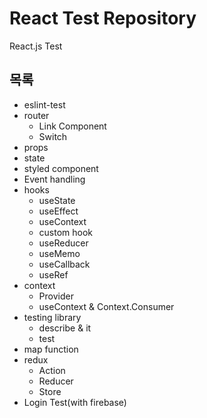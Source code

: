 # React Test Repository
React.js Test

## 목록
* eslint-test
* router
    * Link Component
    * Switch
* props
* state
* styled component
* Event handling
* hooks
    * useState
    * useEffect
    * useContext
    * custom hook
    * useReducer
    * useMemo
    * useCallback
    * useRef
* context
    * Provider
    * useContext & Context.Consumer
* testing library
    * describe & it
    * test
* map function
* redux
    * Action
    * Reducer
    * Store
* Login Test(with firebase)